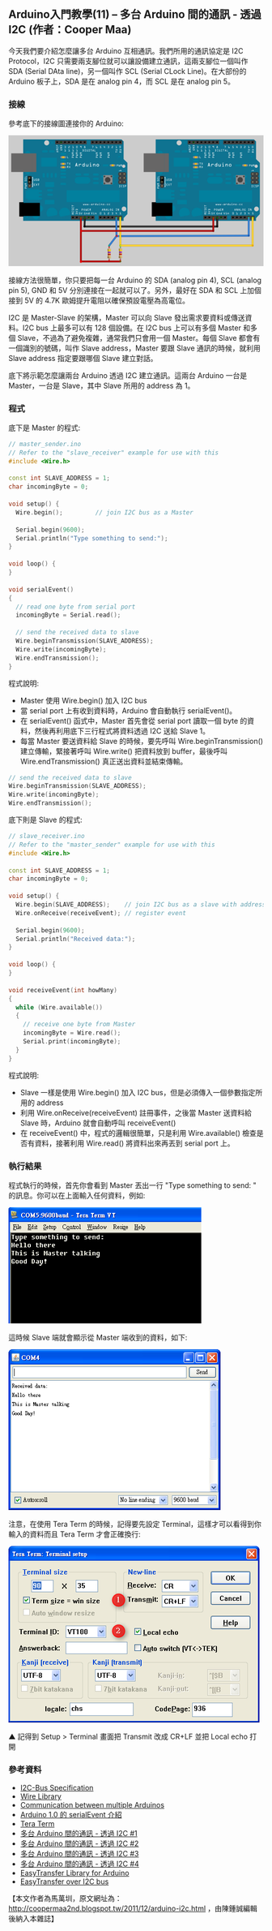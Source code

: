 ## Arduino入門教學(11) – 多台 Arduino 間的通訊 - 透過 I2C (作者：Cooper Maa)

今天我們要介紹怎麼讓多台 Arduino 互相通訊。我們所用的通訊協定是 I2C Protocol，I2C 只需要兩支腳位就可以讓設備建立通訊，這兩支腳位一個叫作 SDA (Serial DAta line)，另一個叫作 SCL (Serial CLock Line)。在大部份的 Arduino 板子上，SDA 是在 analog pin 4，而 SCL 是在 analog pin 5。

### 接線

參考底下的接線圖連接你的 Arduino:

![](../img/ArduinoBoardI2C1.png)

接線方法很簡單，你只要把每一台 Arduino 的 SDA (analog pin 4), SCL (analog pin 5), GND 和 5V 分別連接在一起就可以了。另外，最好在 SDA 和 SCL 上加個接到 5V 的 4.7K 歐姆提升電阻以確保預設電壓為高電位。

I2C 是 Master-Slave 的架構，Master 可以向 Slave 發出需求要資料或傳送資料。I2C bus 上最多可以有 128 個設備。在 I2C bus 上可以有多個 Master 和多個 Slave，不過為了避免複雜，通常我們只會用一個 Master。每個 Slave 都會有一個識別的號碼，叫作 Slave address，Master 要跟 Slave 通訊的時候，就利用 Slave address 指定要跟哪個 Slave 建立對話。

底下將示範怎麼讓兩台 Arduino 透過 I2C 建立通訊。這兩台 Arduino 一台是 Master，一台是 Slave，其中 Slave 所用的 address 為 1。

### 程式

底下是 Master 的程式:

```CPP
// master_sender.ino
// Refer to the "slave_receiver" example for use with this
#include <Wire.h>

const int SLAVE_ADDRESS = 1;
char incomingByte = 0;

void setup() {  
  Wire.begin();         // join I2C bus as a Master
  
  Serial.begin(9600);
  Serial.println("Type something to send:");
}

void loop() {
}

void serialEvent()
{
  // read one byte from serial port
  incomingByte = Serial.read();

  // send the received data to slave
  Wire.beginTransmission(SLAVE_ADDRESS);
  Wire.write(incomingByte);
  Wire.endTransmission();
}
```

程式說明:

* Master 使用 Wire.begin() 加入 I2C bus
* 當 serial port 上有收到資料時，Arduino 會自動執行 serialEvent()。
* 在 serialEvent() 函式中，Master 首先會從 serial port 讀取一個 byte 的資料，然後再利用底下三行程式將資料透過 I2C 送給 Slave 1。
* 每當 Master 要送資料給 Slave 的時候，要先呼叫 Wire.beginTransmission() 建立傳輸，緊接著呼叫 Wire.write() 把資料放到 buffer，最後呼叫 Wire.endTransmission() 真正送出資料並結束傳輸。

```CPP
// send the received data to slave
Wire.beginTransmission(SLAVE_ADDRESS);
Wire.write(incomingByte);
Wire.endTransmission();
```

底下則是 Slave 的程式:

```CPP
// slave_receiver.ino
// Refer to the "master_sender" example for use with this
#include <Wire.h>

const int SLAVE_ADDRESS = 1;
char incomingByte = 0;

void setup() {  
  Wire.begin(SLAVE_ADDRESS);    // join I2C bus as a slave with address 1
  Wire.onReceive(receiveEvent); // register event
  
  Serial.begin(9600);
  Serial.println("Received data:");
}

void loop() {
}

void receiveEvent(int howMany)
{
  while (Wire.available()) 
  {
    // receive one byte from Master
    incomingByte = Wire.read();
    Serial.print(incomingByte);
  }
}
```

程式說明:

* Slave 一樣是使用 Wire.begin() 加入 I2C bus，但是必須傳入一個參數指定所用的 address
* 利用 Wire.onReceive(receiveEvent) 註冊事件，之後當 Master 送資料給 Slave 時，Arduino 就會自動呼叫 receiveEvent()
* 在 receiveEvent() 中，程式的邏輯很簡單，只是利用 Wire.available() 檢查是否有資料，接著利用 Wire.read() 將資料出來再丟到 serial port 上。

### 執行結果

程式執行的時候，首先你會看到 Master 丟出一行 "Type something to send: " 的訊息。你可以在上面輸入任何資料，例如:

![▲ 由於 Arduino IDE 不能同時開兩個 Serial Monitor，所以我用 Tera Term 開啟跟 Master 的連線](../img/Arduino_TypeInTeraTermVT.png)

這時候 Slave 端就會顯示從 Master 端收到的資料，如下:

![](../img/Arduino_COM4.png)

注意，在使用 Tera Term 的時候，記得要先設定 Terminal，這樣才可以看得到你輸入的資料而且 Tera Term 才會正確換行:

![](../img/Arduino_TeraTermSetup.png)

▲ 記得到 Setup > Terminal 畫面把 Transmit 改成 CR+LF 並把 Local echo 打開

### 參考資料
* [I2C-Bus Specification](http://www.nxp.com/documents/other/39340011.pdf)
* [Wire Library](http://arduino.cc/en/Reference/Wire)
* [Communication between multiple Arduinos](http://marcoramilli.blogspot.com/2011/10/communication-between-multiple-arduino.html)
* [Arduino 1.0 的 serialEvent 介紹](http://coopermaa2nd.blogspot.com/2011/12/arduino-10-serialevent.html)
* [Tera Term](http://ttssh2.sourceforge.jp/)
* [多台 Arduino 間的通訊 - 透過 I2C #1](http://coopermaa2nd.blogspot.tw/2011/12/arduino-i2c-1.html)
* [多台 Arduino 間的通訊 - 透過 I2C #2](http://coopermaa2nd.blogspot.tw/2011/12/arduino-i2c-2.html)
* [多台 Arduino 間的通訊 - 透過 I2C #3](http://coopermaa2nd.blogspot.tw/2011/12/arduino-i2c-3.html)
* [多台 Arduino 間的通訊 - 透過 I2C #4](http://coopermaa2nd.blogspot.tw/2011/12/arduino-i2c-4.html)
* [EasyTransfer Library for Arduino](http://coopermaa2nd.blogspot.tw/2011/08/easytransfer-library-for-arduino.html)
* [EasyTransfer over I2C bus](http://coopermaa2nd.blogspot.tw/2011/12/easytransfer-over-i2c-bus.html)

【本文作者為馬萬圳，原文網址為： <http://coopermaa2nd.blogspot.tw/2011/12/arduino-i2c.html> ，由陳鍾誠編輯後納入本雜誌】

